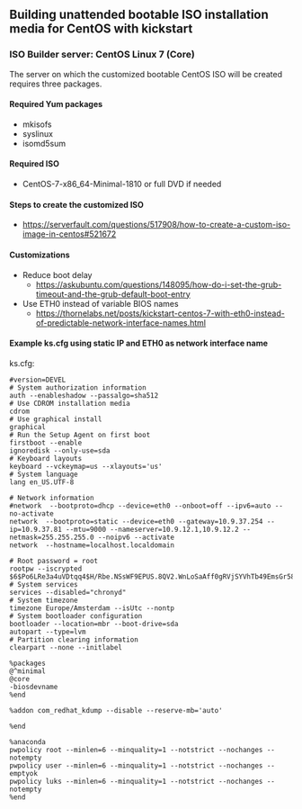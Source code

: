 ## Building unattended bootable ISO installation media for CentOS with kickstart

### ISO Builder server: CentOS Linux 7 (Core)

The server on which the customized bootable CentOS ISO will be created requires three packages.

#### Required Yum packages
- mkisofs
- syslinux
- isomd5sum

#### Required ISO 
- CentOS-7-x86_64-Minimal-1810 or full DVD if needed

#### Steps to create the customized ISO

- https://serverfault.com/questions/517908/how-to-create-a-custom-iso-image-in-centos#521672

#### Customizations 

- Reduce boot delay
   - https://askubuntu.com/questions/148095/how-do-i-set-the-grub-timeout-and-the-grub-default-boot-entry
- Use ETH0 instead of variable BIOS names
   - https://thornelabs.net/posts/kickstart-centos-7-with-eth0-instead-of-predictable-network-interface-names.html

#### Example ks.cfg using static IP and ETH0 as network interface name

ks.cfg:
```
#version=DEVEL
# System authorization information
auth --enableshadow --passalgo=sha512
# Use CDROM installation media
cdrom
# Use graphical install
graphical
# Run the Setup Agent on first boot
firstboot --enable
ignoredisk --only-use=sda
# Keyboard layouts
keyboard --vckeymap=us --xlayouts='us'
# System language
lang en_US.UTF-8

# Network information
#network  --bootproto=dhcp --device=eth0 --onboot=off --ipv6=auto --no-activate
network  --bootproto=static --device=eth0 --gateway=10.9.37.254 --ip=10.9.37.81 --mtu=9000 --nameserver=10.9.12.1,10.9.12.2 --netmask=255.255.255.0 --noipv6 --activate
network  --hostname=localhost.localdomain

# Root password = root
rootpw --iscrypted $6$Po6LRe3a4uVDtqq4$H/Rbe.NSsWF9EPUS.8QV2.WnLoSaAff0gRVjSYVhTb49EmsGr58KB45gscnSt8lyQJKjShrskba5KEvkybzNg/
# System services
services --disabled="chronyd"
# System timezone
timezone Europe/Amsterdam --isUtc --nontp
# System bootloader configuration
bootloader --location=mbr --boot-drive=sda
autopart --type=lvm
# Partition clearing information
clearpart --none --initlabel

%packages
@^minimal
@core
-biosdevname
%end

%addon com_redhat_kdump --disable --reserve-mb='auto'

%end

%anaconda
pwpolicy root --minlen=6 --minquality=1 --notstrict --nochanges --notempty
pwpolicy user --minlen=6 --minquality=1 --notstrict --nochanges --emptyok
pwpolicy luks --minlen=6 --minquality=1 --notstrict --nochanges --notempty
%end
```
